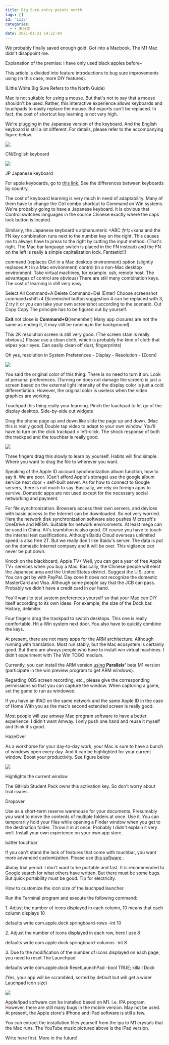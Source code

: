 ```yaml
---
title: Big Sure entry points north
tags: []
id: '1135'
categories:
  - - 未分类
date: 2021-01-21 14:22:40
---
```


We probably finally saved enough gold. Got into a Macbook. The M1 Mac didn't disappoint me.

Explanation of the premise: I have only used black apples before~

This article is divided into feature introductions to bug sure improvements using (in this case, more DIY features).

(Little White Big Sure Refers to the North Guide)

Mac is not suitable for using a mouse. But that's not to say that a mouse shouldn't be used. Rather, this interactive experience allows keyboards and touchpads to easily replace the mouse. But esports can't be replaced. In fact, the cost of shortcut key learning is not very high.

We're plugging in the Japanese version of the keyboard. And the English keyboard is still a lot different. For details, please refer to the accompanying figure below.

![](https://cdn2.jioushan.top/LightPicture/2022/03/73e84208b4bd6569.png)

CN/English keyboard

![](https://cdn2.jioushan.top/LightPicture/2022/03/a81d69327572ec6a.png)

JP Japanese keyboard

For apple keyboards, go to [this link.](https://support.apple.com/en-us/HT201794) See the differences between keyboards by country.

The cost of keyboard learning is very much in need of adaptability. Many of them have to change the Ctrl combo shortcut to Command on Win systems. We're probably going to have a Japanese keyboard. It is obvious that Control switches languages in the source Chinese exactly where the caps lock button is located.

Similarly, the Japanese keyboard's alphanumeric =ABC かな=kana and the FN key combination runs next to the number key on the right. This causes me to always have to press to the right by cutting the input method. (That's right. The Mac bar language switch is placed in the FN instead) and the FN on the left is really a simple capitalization lock. Fantastic!!!

command (replaces Ctrl in a Mac desktop environment) option (slightly replaces Alt in a Mac environment) control (in a non-Mac desktop environment. Take virtual machines, for example. ssh, remote host. The advantages of control are obvious) There are still many combination keys. The cost of learning is still very easy.

Select All Command+A Delete Command+Del (Enter) Choose screenshot command+shift+4 (Screenshot button suggestion 4 can be replaced with 3, 2 try it or you can take your own screenshot according to the scenario. Cut Copy Copy The principle has to be figured out by yourself.

**Exit** not close is **Command+Q**(remember) Many app closures are not the same as ending it, it may still be running in the background)

This 2K resolution screen is still very good. (The screen stain is really obvious.) Please use a clean cloth, which is probably the kind of cloth that wipes your eyes. Can easily clean off dust, fingerprints)

Oh yes, resolution in System Preferences - Display - Resolution - (Zoom)

![](https://cdn2.jioushan.top/LightPicture/2022/03/861bdb0e02e6f81a.png)

You said the original color of this thing. There is no need to turn it on. Look at personal preferences. (Turning on does not damage the screen) is just a screen based on the external light intensity of the display color is just a cold differentiation. However, the original color is useless when the video graphics are working.

Touchpad this thing really your learning. Pinch the luachpad to let go of the display desktop. Side-by-side out widgets

Drag the phone page up and down like slide the page up and down. (Mac this is really good) Double tap video to adapt to your own window. You'll have to turn on the click trackpad = left-click. The shock response of both the trackpad and the touchbar is really good.

![](https://cdn2.jioushan.top/LightPicture/2022/03/ecf66655ef1492f5.png)

Three fingers drag this slowly to learn by yourself. Habits will find simple. Where you want to drag the file to wherever you want.

Speaking of the Apple ID account synchronization album function, how to say it. We are poor. (Can't afford Apple's storage) use the google album service next door + self-built server. As for how to connect to Google servers, there is not much to say. Basically, we rely on foreign apps to survive. Domestic apps are not used except for the necessary social networking and payment.

For file synchronization. Browsers access their own servers, and devices with basic access to the Internet can be downloaded. So not very worried. Here the network disk synchronization software also pushes Microsoft's OneDrive and MEGA. Suitable for network environments. At least mega can be used in China. Ali's teambtion is also good. Of course you have to touch the internal test qualifications. Although Baidu Cloud overseas unlimited speed is also free 2T. But we really don't like Baidu's server. The data is put on the domestic Internet company and it will be over. This vigilance can never be put down.

Knock on the blackboard, Apple TV+ Well, you can get a year of free Apple TV+ services when you buy a Mac. Basically, the Chinese people will elect the Japanese area and the United States district. Suggest the U.S. zone. You can get by with PayPal. Day zone It does not recognize the domestic MasterCard and Visa. Although some people say that the JCB can pass. Probably we didn't have a credit card in our hand.

You'll want to test system preferences yourself so that your Mac can DIY itself according to its own ideas. For example, the size of the Dock bar. History, delimiter.

Four fingers drag the trackpad to switch desktops. This one is really comfortable. Hit a Win system next door. You also have to quickly combine the keys.

At present, there are not many apps for the ARM architecture. Although running with translation. Most run stably, but the Mac ecosystem is certainly good. But there are always people who have to install win virtual machines. I didn't experiment with The Win TOGO medium.

Currently, you can install the ARM version [using](https://b2b.parallels.com/apple-silicon) **Parallels'** beta M1 version (participate in the win preview program to get ARM windows).

Regarding OBS screen recording, etc., please give the corresponding permissions so that you can capture the window. When capturing a game, set the game to run as windowed.

If you have an iPAD on the same network and the same Apple ID in the case of Home With you as the mac's second extended screen is really good.

Most people will use amway Mac program software to have a better experience. I didn't want Amway. I only push one hand and reuse it myself and think it's good.

HazeOver

As a workhorse for your day-to-day work, your Mac is sure to have a bunch of windows open every day. And it can be highlighted for your current window. Boost your productivity. See figure below

![](https://cdn2.jioushan.top/LightPicture/2022/03/8eba142d7509e3ec.png)

Highlights the current window

The GitHub Student Pack owns this activation key. So don't worry about trial issues.

Dropover

Use as a short-term reserve warehouse for your documents. Presumably you want to move the contents of multiple folders at once. Use it. You can temporarily hold your files while opening a Finder window when you get to the destination folder. Throw it in at once. Probably I didn't explain it very well. Install your own experience on your own app store.

batter touchbar

If you can't stand the lack of features that come with touchbar, you want more advanced customization. Please use [this software](https://folivora.ai) .

45day trial period. I don't want to be portable and fast. It is recommended to Google search for what others have written. But there must be some bugs. But quick portability must be good. Tip for electricity.

How to customize the icon size of the lauchpad launcher.

Run the Terminal program and execute the following command:

1\. Adjust the number of icons displayed in each column, 10 means that each column displays 10

defaults write com.apple.dock springboard-rows -int 10

2\. Adjust the number of icons displayed in each row, here I use 8

defaults write com.apple.dock springboard-columns -int 8

3\. Due to the modification of the number of icons displayed on each page, you need to reset The Launchpad

defaults write com.apple.dock ResetLaunchPad -bool TRUE; killall Dock

(Yes, your app will be scrambled, sorted by default but will get a wider Lauchpad icon size)

![](https://cdn2.jioushan.top/LightPicture/2022/03/3527d0351b78970e.png)

Apple/ipad software can be installed based on M1. i.e. IPA program. However, there are still many bugs in the mobile version. May not be used. At present, the Apple store's iPhone and iPad software is still a few.

You can extract the installation files yourself from the ipa to M1 crystals that the Mac runs. The YouTube music pictured above is the iPad version.

Write here first. More in the future!